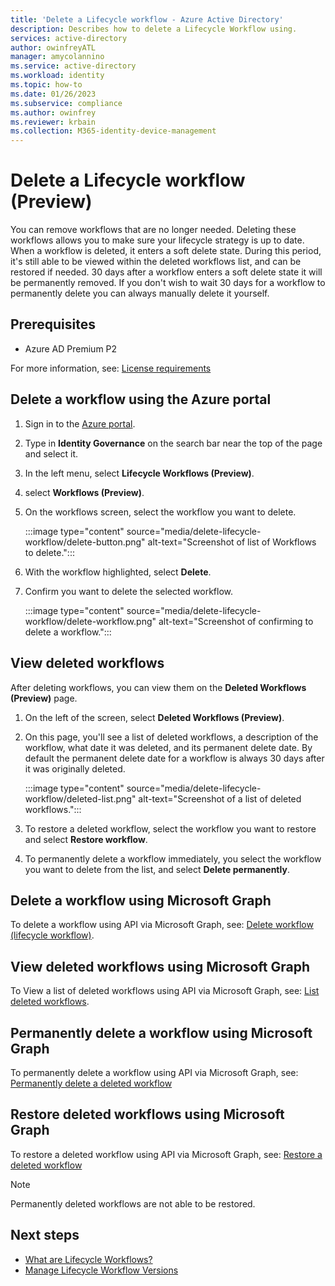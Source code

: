 ```yaml
---
title: 'Delete a Lifecycle workflow - Azure Active Directory'
description: Describes how to delete a Lifecycle Workflow using.
services: active-directory
author: owinfreyATL
manager: amycolannino
ms.service: active-directory
ms.workload: identity
ms.topic: how-to
ms.date: 01/26/2023
ms.subservice: compliance
ms.author: owinfrey
ms.reviewer: krbain
ms.collection: M365-identity-device-management
---
```


# Delete a Lifecycle workflow (Preview)

You can remove workflows that are no longer needed. Deleting these workflows allows you to make sure your lifecycle strategy is up to date. When a workflow is deleted, it enters a soft delete state. During this period, it's still able to be viewed within the deleted workflows list, and can be restored if needed. 30 days after a workflow enters a soft delete state it will be permanently removed. If you don't wish to wait 30 days for a workflow to permanently delete you can always manually delete it yourself.

## Prerequisites

- Azure AD Premium P2

For more information, see: [License requirements](what-are-lifecycle-workflows.md#license-requirements)

## Delete a workflow using the Azure portal

1. Sign in to the [Azure portal](https://portal.azure.com).

1. Type in **Identity Governance** on the search bar near the top of the page and select it.

1. In the left menu, select **Lifecycle Workflows (Preview)**.

1. select **Workflows (Preview)**.

1. On the workflows screen, select the workflow you want to delete.

     :::image type="content" source="media/delete-lifecycle-workflow/delete-button.png" alt-text="Screenshot of list of Workflows to delete.":::

1. With the workflow highlighted, select **Delete**.

1. Confirm you want to delete the selected workflow. 
 
     :::image type="content" source="media/delete-lifecycle-workflow/delete-workflow.png" alt-text="Screenshot of confirming to delete a workflow.":::

## View deleted workflows

After deleting workflows, you can view them on the **Deleted Workflows (Preview)** page.


1. On the left of the screen, select **Deleted Workflows (Preview)**.

1. On this page, you'll see a list of deleted workflows, a description of the workflow, what date it was deleted, and its permanent delete date. By default the permanent delete date for a workflow is always 30 days after it was originally deleted.

     :::image type="content" source="media/delete-lifecycle-workflow/deleted-list.png" alt-text="Screenshot of a list of deleted workflows.":::
 
1. To restore a deleted workflow, select the workflow you want to restore and select **Restore workflow**.

1. To permanently delete a workflow immediately, you select the workflow you want to delete from the list, and select **Delete permanently**.


 

## Delete a workflow using Microsoft Graph

To delete a workflow using API via Microsoft Graph, see: [Delete workflow (lifecycle workflow)](/graph/api/identitygovernance-workflow-delete?view=graph-rest-beta&preserve-view=true).

## View deleted workflows using Microsoft Graph

To View a list of deleted workflows using API via Microsoft Graph, see: [List deleted workflows](/graph/api/identitygovernance-lifecycleworkflowscontainer-list-deleteditems).

## Permanently delete a workflow using Microsoft Graph

To permanently delete a workflow using API via Microsoft Graph, see: [Permanently delete a deleted workflow](/graph/api/identitygovernance-deleteditemcontainer-delete)

## Restore deleted workflows using Microsoft Graph

To restore a deleted workflow using API via Microsoft Graph, see: [Restore a deleted workflow](/graph/api/identitygovernance-workflow-restore)
> [!NOTE]
> Permanently deleted workflows are not able to be restored.

## Next steps

- [What are Lifecycle Workflows?](what-are-lifecycle-workflows.md)
- [Manage Lifecycle Workflow Versions](manage-workflow-tasks.md)
